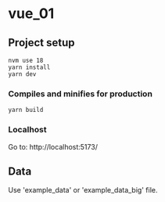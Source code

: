 # vue_01

## Project setup

```
nvm use 18
yarn install
yarn dev
```

### Compiles and minifies for production

```
yarn build
```

### Localhost

Go to: http://localhost:5173/

## Data

Use 'example_data' or 'example_data_big' file.
